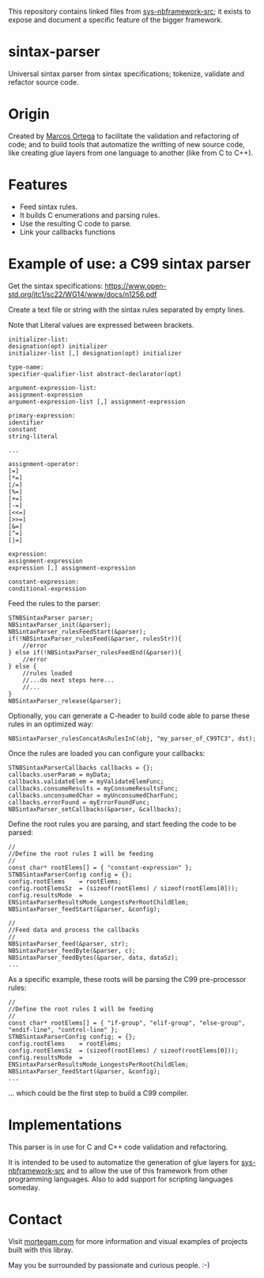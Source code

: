 This repository contains linked files from [sys-nbframework-src](https://github.com/marcosjom/sys-nbframework-src); it exists to expose and document a specific feature of the bigger framework.

# sintax-parser

Universal sintax parser from sintax specifications; tokenize, validate and refactor source code.

# Origin

Created by [Marcos Ortega](https://mortegam.com/) to facilitate the validation and refactoring of code; and to build tools that automatize the writting of new source code, like creating glue layers from one language to another (like from C to C++).

# Features

- Feed sintax rules.
- It builds C enumerations and parsing rules.
- Use the resulting C code to parse.
- Link your callbacks functions

# Example of use: a C99 sintax parser

Get the sintax specifications: https://www.open-std.org/jtc1/sc22/WG14/www/docs/n1256.pdf

Create a text file or string with the sintax rules separated by empty lines.

Note that Literal values are expressed between brackets.

```
initializer-list:
designation(opt) initializer
initializer-list [,] designation(opt) initializer

type-name:
specifier-qualifier-list abstract-declarator(opt)

argument-expression-list:
assignment-expression
argument-expression-list [,] assignment-expression

primary-expression:
identifier
constant
string-literal

...

assignment-operator:
[=]
[*=]
[/=]
[%=]
[+=]
[-=]
[<<=]
[>>=]
[&=]
[^=]
[|=]

expression:
assignment-expression
expression [,] assignment-expression

constant-expression:
conditional-expression

```

Feed the rules to the parser:

```
STNBSintaxParser parser;
NBSintaxParser_init(&parser);
NBSintaxParser_rulesFeedStart(&parser);
if(!NBSintaxParser_rulesFeed(&parser, rulesStr)){
    //error
} else if(!NBSintaxParser_rulesFeedEnd(&parser)){
    //error
} else {
    //rules loaded
    //...do next steps here...
    //...
}
NBSintaxParser_release(&parser);
```

Optionally, you can generate a C-header to build code able to parse these rules in an optimized way:

```
NBSintaxParser_rulesConcatAsRulesInC(obj, "my_parser_of_C99TC3", dst);
```

Once the rules are loaded you can configure your callbacks:

```
STNBSintaxParserCallbacks callbacks = {};
callbacks.userParam = myData;
callbacks.validateElem = myValidateElemFunc;
callbacks.consumeResults = myConsumeResultsFunc;
callbacks.unconsumedChar = myUnconsumedCharFunc;
callbacks.errorFound = myErrorFoundFunc;
NBSintaxParser_setCallbacks(&parser, &callbacks);
```

Define the root rules you are parsing, and start feeding the code to be parsed:

```
//
//Define the root rules I will be feeding
//
const char* rootElems[] = { "constant-expression" };
STNBSintaxParserConfig config = {};
config.rootElems    = rootElems;
config.rootElemsSz  = (sizeof(rootElems) / sizeof(rootElems[0]));
config.resultsMode  = ENSintaxParserResultsMode_LongestsPerRootChildElem;
NBSintaxParser_feedStart(&parser, &config);

//
//Feed data and process the callbacks
//
NBSintaxParser_feed(&parser, str);
NBSintaxParser_feedByte(&parser, c);
NBSintaxParser_feedBytes(&parser, data, dataSz);
...
```

As a specific example, these roots will be parsing the C99 pre-processor rules:

```
//
//Define the root rules I will be feeding
//
const char* rootElems[] = { "if-group", "elif-group", "else-group", "endif-line", "control-line" };
STNBSintaxParserConfig config; = {};
config.rootElems    = rootElems;
config.rootElemsSz  = (sizeof(rootElems) / sizeof(rootElems[0]));
config.resultsMode  = ENSintaxParserResultsMode_LongestsPerRootChildElem;
NBSintaxParser_feedStart(&parser, &config);
...
```

... which could be the first step to build a C99 compiler.

# Implementations

This parser is in use for C and C++ code validation and refactoring.

It is intended to be used to automatize the generation of glue layers for [sys-nbframework-src](https://github.com/marcosjom/sys-nbframework-src) and to allow the use of this framework from other programming languages. Also to add support for scripting languages someday.

# Contact

Visit [mortegam.com](https://mortegam.com/) for more information and visual examples of projects built with this libray.

May you be surrounded by passionate and curious people. :-) 
